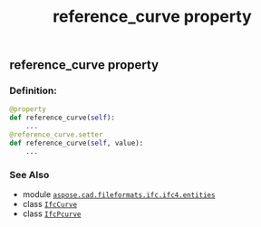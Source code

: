 ﻿---
title: reference_curve property
second_title: Aspose.CAD for Python via .NET API References
description: 
type: docs
weight: 70
url: /python-net/aspose.cad.fileformats.ifc.ifc4.entities/ifcpcurve/reference_curve/
is_root: false
---

## reference_curve property

### Definition:
```python
@property
def reference_curve(self):
    ...
@reference_curve.setter
def reference_curve(self, value):
    ...
```

### See Also
* module [`aspose.cad.fileformats.ifc.ifc4.entities`](../../)
* class [`IfcCurve`](/cad/python-net/aspose.cad.fileformats.ifc.ifc4.entities/ifccurve)
* class [`IfcPcurve`](/cad/python-net/aspose.cad.fileformats.ifc.ifc4.entities/ifcpcurve)
